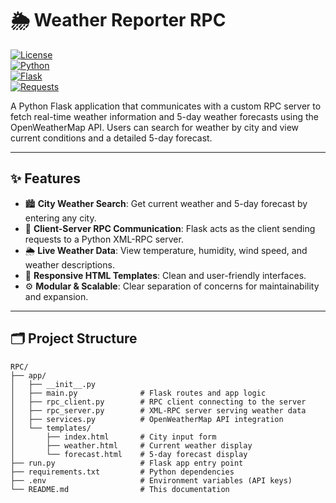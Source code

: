 # 🌦️ Weather Reporter RPC

[![License](https://img.shields.io/badge/license-MIT-green)](LICENSE)  
[![Python](https://img.shields.io/badge/Python-3.8%2B-blue?logo=python)](https://www.python.org/)  
[![Flask](https://img.shields.io/badge/Flask-2.x-lightblue)](https://flask.palletsprojects.com/)  
[![Requests](https://img.shields.io/badge/Requests-2.28.1-orange)](https://docs.python-requests.org/en/latest/)

A Python Flask application that communicates with a custom RPC server to fetch real-time weather information and 5-day weather forecasts using the OpenWeatherMap API. Users can search for weather by city and view current conditions and a detailed 5-day forecast.

---

## ✨ Features

- 🏙️ **City Weather Search**: Get current weather and 5-day forecast by entering any city.
- 🔄 **Client-Server RPC Communication**: Flask acts as the client sending requests to a Python XML-RPC server.
- 🌦️ **Live Weather Data**: View temperature, humidity, wind speed, and weather descriptions.
- 📁 **Responsive HTML Templates**: Clean and user-friendly interfaces.
- ⚙️ **Modular & Scalable**: Clear separation of concerns for maintainability and expansion.

---

## 🗂️ Project Structure

```plaintext
RPC/
├── app/
│   ├── __init__.py
│   ├── main.py              # Flask routes and app logic
│   ├── rpc_client.py        # RPC client connecting to the server
│   ├── rpc_server.py        # XML-RPC server serving weather data
│   ├── services.py          # OpenWeatherMap API integration
│   └── templates/
│       ├── index.html       # City input form
│       ├── weather.html     # Current weather display
│       └── forecast.html    # 5-day forecast display
├── run.py                   # Flask app entry point
├── requirements.txt         # Python dependencies
├── .env                     # Environment variables (API keys)
└── README.md                # This documentation
